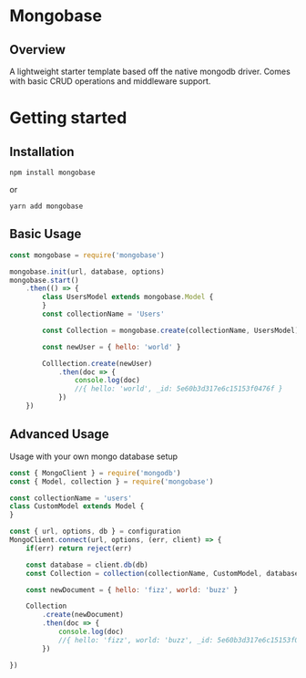 # Mongobase
## Overview
A lightweight starter template based off the native mongodb driver. Comes with basic CRUD operations and middleware support.

# Getting started
## Installation
```
npm install mongobase
```
or

```
yarn add mongobase
```

## Basic Usage
```javascript
const mongobase = require('mongobase')

mongobase.init(url, database, options)
mongobase.start()
    .then(() => {
        class UsersModel extends mongobase.Model {
        }
        const collectionName = 'Users'

        const Collection = mongobase.create(collectionName, UsersModel)

        const newUser = { hello: 'world' }

        Colllection.create(newUser)
            .then(doc => {
                console.log(doc)
                //{ hello: 'world', _id: 5e60b3d317e6c15153f0476f }
            })
    })
```

## Advanced Usage
Usage with your own mongo database setup
```javascript
const { MongoClient } = require('mongodb')
const { Model, collection } = require('mongobase')

const collectionName = 'users'
class CustomModel extends Model {
}

const { url, options, db } = configuration
MongoClient.connect(url, options, (err, client) => {
    if(err) return reject(err)

    const database = client.db(db)
    const Collection = collection(collectionName, CustomModel, database)

    const newDocument = { hello: 'fizz', world: 'buzz' }

    Collection
        .create(newDocument)
        .then(doc => {
            console.log(doc)
            //{ hello: 'fizz', world: 'buzz', _id: 5e60b3d317e6c15153f0476f }
        })

})

```